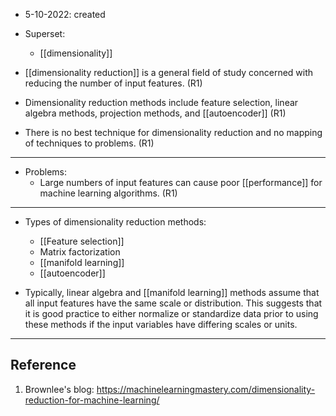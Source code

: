 - 5-10-2022: created

- Superset:
	- [[dimensionality]]

- [[dimensionality reduction]] is a general field of study concerned with reducing the number of input features. (R1)
- Dimensionality reduction methods include feature selection, linear algebra methods, projection methods, and [[autoencoder]] (R1)
- There is no best technique for dimensionality reduction and no mapping of techniques to problems. (R1)

---
- Problems:
	- Large numbers of input features can cause poor [[performance]] for machine learning algorithms. (R1)

---
- Types of dimensionality reduction methods:
	- [[Feature selection]]
	- Matrix factorization
	- [[manifold learning]]
	- [[autoencoder]]

- Typically, linear algebra and [[manifold learning]] methods assume that all input features have the same scale or distribution. This suggests that it is good practice to either normalize or standardize data prior to using these methods if the input variables have differing scales or units.

---
## Reference
1. Brownlee's blog: https://machinelearningmastery.com/dimensionality-reduction-for-machine-learning/